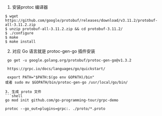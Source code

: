 1. 安装protoc 编译器

```shell
$ wget https://github.com/google/protobuf/releases/download/v3.11.2/protobuf-all-3.11.2.zip
$ unzip protobuf-all-3.11.2.zip && cd protobuf-3.11.2/
$ ./configure
$ make
$ make install
```

2. 对应 Go 语言就是 protoc-gen-go 插件安装

```shell
 go get -u google.golang.org/protobuf/protoc-gen-go@v1.3.2
 
 https://grpc.io/docs/languages/go/quickstart/
 
 export PATH="$PATH:$(go env GOPATH)/bin"
或者 sudo mv $GOPATH/bin/protoc-gen-go /usr/local/go/bin/

3. 生成 proto 文件
```shell
go mod init github.com/go-programming-tour/grpc-demo

protoc --go_out=plugins=grpc:. ./proto/*.proto
```




